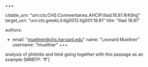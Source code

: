 +++


citable_urn: "urn:cts:CHS:Commentaries.AHCIP:Iliad.18.81.RrK9njj"
target_urn: "urn:cts:greekLit:tlg0012.tlg001:18.81"
title: "Iliad 18.81"

authors:
- email: "muellner@chs.harvard.edu"
  name: "Leonard Muellner"
  username: "lmuellner"
+++

<p>analysis of philotēs and timē going together with this passage as an example [MRBTP: 'ff']</p>